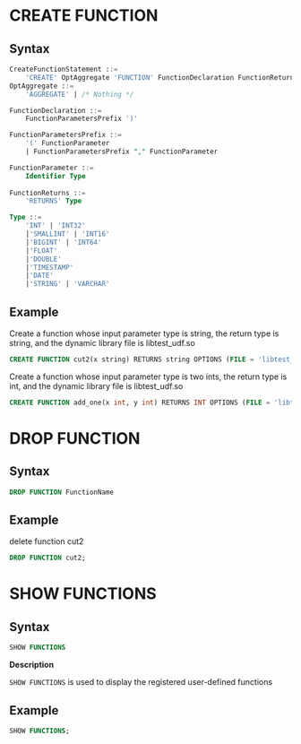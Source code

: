 # CREATE FUNCTION
## Syntax
```sql
CreateFunctionStatement ::=
    'CREATE' OptAggregate 'FUNCTION' FunctionDeclaration FunctionReturns OptionsList
OptAggregate ::=
    'AGGREGATE' | /* Nothing */

FunctionDeclaration ::=
    FunctionParametersPrefix ')'

FunctionParametersPrefix ::=
    '(' FunctionParameter
    | FunctionParametersPrefix "," FunctionParameter

FunctionParameter ::=
    Identifier Type
    
FunctionReturns ::=
    'RETURNS' Type

Type ::=
    'INT' | 'INT32'
    |'SMALLINT' | 'INT16'
    |'BIGINT' | 'INT64'
    |'FLOAT'
    |'DOUBLE'
    |'TIMESTAMP'
    |'DATE'
    |'STRING' | 'VARCHAR'

```
## Example
Create a function whose input parameter type is string, the return type is string, and the dynamic library file is libtest_udf.so
```sql
CREATE FUNCTION cut2(x string) RETURNS string OPTIONS (FILE = 'libtest_udf.so');
```

Create a function whose input parameter type is two ints, the return type is int, and the dynamic library file is libtest_udf.so
```sql
CREATE FUNCTION add_one(x int, y int) RETURNS INT OPTIONS (FILE = 'libtest_udf.so');
```

# DROP FUNCTION
## Syntax
```sql
DROP FUNCTION FunctionName
```

## Example
delete function cut2
```sql
DROP FUNCTION cut2;
```

# SHOW FUNCTIONS

## Syntax
```sql
SHOW FUNCTIONS
```
**Description**

`SHOW FUNCTIONS` is used to display the registered user-defined functions

## Example
```sql
SHOW FUNCTIONS;
```